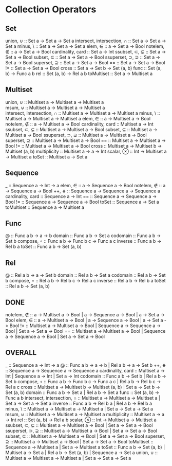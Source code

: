 # Collection Operators

## Set
union, ∪                   :: Set a -> Set a -> Set a
intersect, intersection, ∩ :: Set a -> Set a -> Set a
minus, \\                  :: Set a -> Set a -> Set a
elem, ∈                   :: a     -> Set a -> Bool
notelem, ∉                :: a     -> Set a -> Bool
cardinality, card          :: Set a -> Int
ssubset, ⊂, ⊊             :: Set a -> Set a -> Bool
subset, ⊆                 :: Set a -> Set a -> Bool
ssuperset, ⊃, ⊋           :: Set a -> Set a -> Bool
superset, ⊇               :: Set a -> Set a -> Bool
==                         :: Set a -> Set a -> Bool
!=                         :: Set a -> Set a -> Bool
cross                      :: Set a -> Set b -> Set (a, b)
func                       :: Set (a, b) -> Func a b <!-- fails if an element of the codomain appears twice -->
rel                        :: Set (a, b) -> Rel a b
toMultiset                 :: Set a -> Multiset a

## Multiset
union, ∪                   :: Multiset a -> Multiset a -> Multiset a  
msum, ⊎                    :: Multiset a -> Multiset a -> Multiset a  
intersect, intersection, ∩ :: Multiset a -> Multiset a -> Multiset a
minus, \\                  :: Multiset a -> Multiset a -> Multiset a
elem, ∈                   :: a     -> Multiset a -> Bool
notelem, ∉                :: a     -> Multiset a -> Bool
cardinality, card          :: Multiset a -> Int
ssubset, ⊂, ⊊             :: Multiset a -> Multiset a -> Bool
subset, ⊆                 :: Multiset a -> Multiset a -> Bool
ssuperset, ⊃, ⊋           :: Multiset a -> Multiset a -> Bool
superset, ⊇               :: Multiset a -> Multiset a -> Bool
==                         :: Multiset a -> Multiset a -> Bool
!=                         :: Multiset a -> Multiset a -> Bool
cross                      :: Multiset a -> Multiset b -> Multiset (a, b)
multiplicity               :: Multiset a -> a -> Int
scalar, ⊗                  :: Int -> Multiset a -> Multiset a
toSet                      :: Multiset a -> Set a

## Sequence
_                          :: Sequence a -> Int -> a <!-- fails if i is out of range -->
elem, ∈                   :: a     -> Sequence a -> Bool
notelem, ∉                :: a     -> Sequence a -> Bool
++, ⧺                      :: Sequence a -> Sequence a -> Sequence a
cardinality, card          :: Sequence a -> Int
==                         :: Sequence a -> Sequence a -> Bool
!=                         :: Sequence a -> Sequence a -> Bool
toSet                      :: Sequence a -> Set a
toMultiset                 :: Sequence a -> Multiset a

## Func
@                          :: Func a b -> a -> b <!-- fails if x is not in domain -->
domain                     :: Func a b -> Set a
codomain                   :: Func a b -> Set b
compose, ∘                 :: Func a b -> Func b c -> Func a c
inverse                    :: Func a b -> Rel b a
toSet                      :: Func a b -> Set (a, b)

## Rel
@                          :: Rel a b -> a -> Set b
domain                     :: Rel a b -> Set a
codomain                   :: Rel a b -> Set b
compose, ∘                 :: Rel a b -> Rel b c -> Rel a c
inverse                    :: Rel a b -> Rel b a
toSet                      :: Rel a b -> Set (a, b)

## DONE
notelem, ∉                :: a     -> Multiset a -> Bool
                            | a     -> Sequence a -> Bool
                            | a     -> Set a -> Bool
elem, ∈                   :: a     -> Multiset a -> Bool
                            | a     -> Sequence a -> Bool
                            | a     -> Set a -> Bool
!=                         :: Multiset a -> Multiset a -> Bool
                            | Sequence a -> Sequence a -> Bool
                            | Set a -> Set a -> Bool
==                         :: Multiset a -> Multiset a -> Bool
                            | Sequence a -> Sequence a -> Bool
                            | Set a -> Set a -> Bool

## OVERALL
_                          :: Sequence a -> Int -> a <!-- fails if x is not in domain -->
@                          :: Func a b -> a -> b <!-- fails if x is not in domain -->
                            | Rel a b -> a -> Set b
++, ⧺                      :: Sequence a -> Sequence a -> Sequence a
cardinality, card          :: Multiset a -> Int
                            | Sequence a -> Int
                            | Set a -> Int
codomain                   :: Func a b -> Set b
                            | Rel a b -> Set b
compose, ∘                 :: Func a b -> Func b c -> Func a c
                            | Rel a b -> Rel b c -> Rel a c
cross                      :: Multiset a -> Multiset b -> Multiset (a, b)
                            | Set a -> Set b -> Set (a, b)
domain                     :: Func a b -> Set a
                            | Rel a b -> Set a
func                       :: Set (a, b) -> Func a b <!-- fails if an element of the codomain appears twice -->
intersect, intersection, ∩ :: Multiset a -> Multiset a -> Multiset a
                            | Set a -> Set a -> Set a
inverse                    :: Func a b -> Rel b a
                            | Rel a b -> Rel b a
minus, \\                  :: Multiset a -> Multiset a -> Multiset a
                            | Set a -> Set a -> Set a
msum, ⊎                    :: Multiset a -> Multiset a -> Multiset a
multiplicity               :: Multiset a -> a -> Int
rel                        :: Set (a, b) -> Rel a b
scalar, ⊗                  :: Int -> Multiset a -> Multiset a
ssubset, ⊂, ⊊             :: Multiset a -> Multiset a -> Bool
                            | Set a -> Set a -> Bool
ssuperset, ⊃, ⊋           :: Multiset a -> Multiset a -> Bool
                            | Set a -> Set a -> Bool
subset, ⊆                 :: Multiset a -> Multiset a -> Bool
                            | Set a -> Set a -> Bool
superset, ⊇               :: Multiset a -> Multiset a -> Bool
                            | Set a -> Set a -> Bool
toMultiset                 :: Sequence a -> Multiset a
                            | Set a -> Multiset a
toSet                      :: Func a b -> Set (a, b)
                            | Multiset a -> Set a
                            | Rel a b -> Set (a, b)
                            | Sequence a -> Set a
union, ∪                   :: Multiset a -> Multiset a -> Multiset a
                            | Set a -> Set a -> Set a
